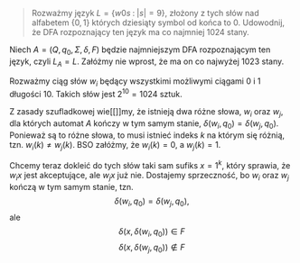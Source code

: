 > Rozważmy język $L=\{w0s\;:\;|s|=9\}$, złożony z tych słów nad alfabetem $\{0,1\}$ których dziesiąty symbol od końca to $0$. Udowodnij, że DFA rozpoznający ten język ma co najmniej 1024 stany.

Niech $A=(Q, q_0,\Sigma, \delta, F)$ będzie najmniejszym DFA rozpoznającym ten język, czyli $L_A=L$. Załóżmy nie wprost, że ma on co najwyżej 1023 stany.

Rozważmy ciąg słów $w_i$ będący wszystkimi możliwymi ciągami $0$ i $1$ długości $10$. Takich słów jest $2^{10}=1024$ sztuk. 

Z zasady szufladkowej wie[[]]my, że istnieją dwa różne słowa, $w_i$ oraz $w_j$, dla których automat $A$ kończy w tym samym stanie, $\delta(w_i,q_0)=\delta(w_j,q_0)$. Ponieważ są to różne słowa, to musi istnieć indeks $k$ na którym się różnią, tzn. $w_i(k)\neq w_j(k)$. BSO załóżmy, że $w_i(k)=0$, a $w_j(k)=1$. 

Chcemy teraz dokleić do tych słów taki sam sufiks $x=1^{k}$, który sprawia, że $w_ix$ jest akceptujące, ale $w_jx$ już nie. Dostajemy sprzeczność, bo $w_i$ oraz $w_j$ kończą w tym samym stanie, tzn.
$$\delta(w_i, q_0)=\delta(w_j, q_0),$$
ale
$$\delta(x, \delta(w_i, q_0))\in F$$
$$\delta(x, \delta(w_j, q_0))\notin F$$
